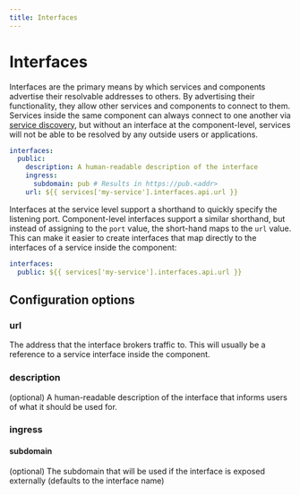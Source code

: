 ```yaml
---
title: Interfaces
---
```


# Interfaces

Interfaces are the primary means by which services and components advertise their resolvable addresses to others. By advertising their functionality, they allow other services and components to connect to them. Services inside the same component can always connect to one another via [service discovery](/components/service-discovery), but without an interface at the component-level, services will not be able to be resolved by any outside users or applications.

```yaml
interfaces:
  public:
    description: A human-readable description of the interface
    ingress:
      subdomain: pub # Results in https://pub.<addr>
    url: ${{ services['my-service'].interfaces.api.url }}
```

Interfaces at the service level support a shorthand to quickly specify the listening port. Component-level interfaces support a similar shorthand, but instead of assigning to the `port` value, the short-hand maps to the `url` value. This can make it easier to create interfaces that map directly to the interfaces of a service inside the component:

```yaml
interfaces:
  public: ${{ services['my-service'].interfaces.api.url }}
```

## Configuration options

### url

The address that the interface brokers traffic to. This will usually be a reference to a service interface inside the component.

### description

(optional) A human-readable description of the interface that informs users of what it should be used for.

### ingress

#### subdomain

(optional) The subdomain that will be used if the interface is exposed externally (defaults to the interface name)
